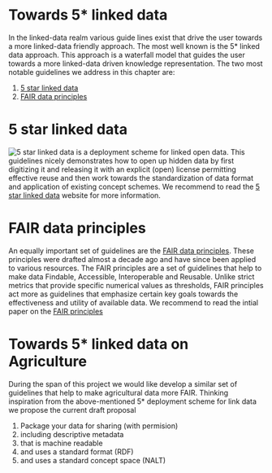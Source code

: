 Towards 5* linked data
=======================
In the linked-data realm various guide lines exist that drive the user towards a more linked-data friendly approach. The most well known is the 5* linked data approach. This approach is a waterfall model that guides the user towards a more linked-data driven knowledge representation.
The two most notable guidelines we address in this chapter are: 
1. [5 star linked data](https://5stardata.info/en/)
2. [FAIR data principles](https://www.go-fair.org/fair-principles/)

# 5 star linked data
![5 star linked data](https://5stardata.info/images/5-star-steps.png) is a deployment scheme
for linked open data. This guidelines nicely demonstrates how to open up hidden data by first digitizing it and releasing it with 
an explicit (open) license permitting effective reuse and then work towards the standardization of data format and application
of existing concept schemes. We recommend to read the [5 star linked data](https://5stardata.info/en/) website for more information.

# FAIR data principles
An equally important set of guidelines are the [FAIR data principles](https://www.go-fair.org/fair-principles/). These principles were drafted 
almost a decade ago and have since been applied to various resources. The FAIR principles are a set of guidelines that help to make data
Findable, Accessible, Interoperable and Reusable. 
Unlike strict metrics that provide specific numerical values as thresholds, FAIR principles act more as guidelines that 
emphasize certain key goals towards the effectiveness and utility of available data. We recommend to read the intial paper on the [FAIR principles](https://www.ncbi.nlm.nih.gov/pmc/articles/PMC4792175/)

# Towards 5* linked data on Agriculture
During the span of this project we would like develop a similar set of guidelines that help to make agricultural data
more FAIR. 
Thinking inspiration from the above-mentioned 5* deployment scheme for link data we propose the current draft proposal
1. Package your data for sharing (with permision)
2. including descriptive metadata
3. that is machine readable
4. and uses a standard format (RDF)
5. and uses a standard concept space (NALT)


